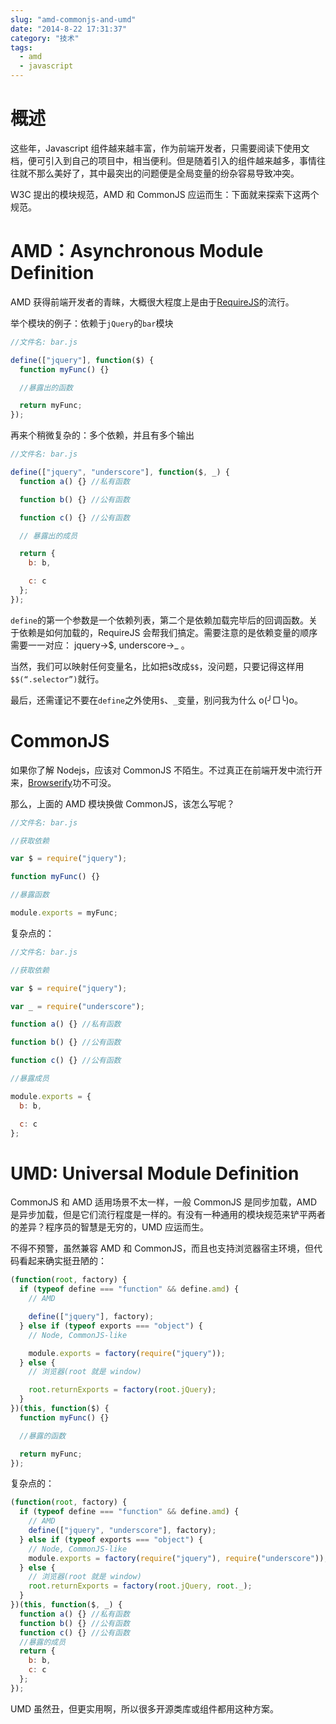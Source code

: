 ```yaml
---
slug: "amd-commonjs-and-umd"
date: "2014-8-22 17:31:37"
category: "技术"
tags:
  - amd
  - javascript
---
```


# 概述

这些年，Javascript 组件越来越丰富，作为前端开发者，只需要阅读下使用文档，便可引入到自己的项目中，相当便利。但是随着引入的组件越来越多，事情往往就不那么美好了，其中最突出的问题便是全局变量的纷杂容易导致冲突。

W3C 提出的模块规范，AMD 和 CommonJS 应运而生：下面就来探索下这两个规范。

# AMD：Asynchronous Module Definition

AMD 获得前端开发者的青睐，大概很大程度上是由于[RequireJS](http://requirejs.org/)的流行。

举个模块的例子：依赖于`jQuery`的`bar`模块

```js
//文件名: bar.js

define(["jquery"], function($) {
  function myFunc() {}

  //暴露出的函数

  return myFunc;
});
```

再来个稍微复杂的：多个依赖，并且有多个输出

```js
//文件名: bar.js

define(["jquery", "underscore"], function($, _) {
  function a() {} //私有函数

  function b() {} //公有函数

  function c() {} //公有函数

  // 暴露出的成员

  return {
    b: b,

    c: c
  };
});
```

`define`的第一个参数是一个依赖列表，第二个是依赖加载完毕后的回调函数。关于依赖是如何加载的，RequireJS 会帮我们搞定。需要注意的是依赖变量的顺序需要一一对应： jquery->\$, underscore->\_ 。

当然，我们可以映射任何变量名，比如把`$`改成`$$`，没问题，只要记得这样用`$$(“.selector”)`就行。

最后，还需谨记不要在`define`之外使用`$`、`_`变量，别问我为什么 o(╯□╰)o。

# CommonJS

如果你了解 Nodejs，应该对 CommonJS 不陌生。不过真正在前端开发中流行开来，[Browserify](http://browserify.org/)功不可没。

那么，上面的 AMD 模块换做 CommonJS，该怎么写呢？

```js
//文件名: bar.js

//获取依赖

var $ = require("jquery");

function myFunc() {}

//暴露函数

module.exports = myFunc;
```

复杂点的：

```js
//文件名: bar.js

//获取依赖

var $ = require("jquery");

var _ = require("underscore");

function a() {} //私有函数

function b() {} //公有函数

function c() {} //公有函数

//暴露成员

module.exports = {
  b: b,

  c: c
};
```

# UMD: Universal Module Definition

CommonJS 和 AMD 适用场景不太一样，一般 CommonJS 是同步加载，AMD 是异步加载，但是它们流行程度是一样的。有没有一种通用的模块规范来铲平两者的差异？程序员的智慧是无穷的，UMD 应运而生。

不得不预警，虽然兼容 AMD 和 CommonJS，而且也支持浏览器宿主环境，但代码看起来确实挺丑陋的：

```js
(function(root, factory) {
  if (typeof define === "function" && define.amd) {
    // AMD

    define(["jquery"], factory);
  } else if (typeof exports === "object") {
    // Node, CommonJS-like

    module.exports = factory(require("jquery"));
  } else {
    // 浏览器(root 就是 window)

    root.returnExports = factory(root.jQuery);
  }
})(this, function($) {
  function myFunc() {}

  //暴露的函数

  return myFunc;
});
```

复杂点的：

```js
(function(root, factory) {
  if (typeof define === "function" && define.amd) {
    // AMD
    define(["jquery", "underscore"], factory);
  } else if (typeof exports === "object") {
    // Node, CommonJS-like
    module.exports = factory(require("jquery"), require("underscore"));
  } else {
    // 浏览器(root 就是 window)
    root.returnExports = factory(root.jQuery, root._);
  }
})(this, function($, _) {
  function a() {} //私有函数
  function b() {} //公有函数
  function c() {} //公有函数
  //暴露的成员
  return {
    b: b,
    c: c
  };
});
```

UMD 虽然丑，但更实用啊，所以很多开源类库或组件都用这种方案。
